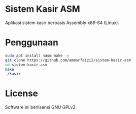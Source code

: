 
# Sistem Kasir ASM
Aplikasi sistem kasir berbasis Assembly x86-64 (Linux).

# Penggunaan
```sh
sudo apt install nasm make -y
git clone https://github.com/ammarfaizi2/sistem-kasir-asm
cd sistem-kasir-asm
make
./kasir
```

# License
Software ini berlisensi GNU GPLv2.

